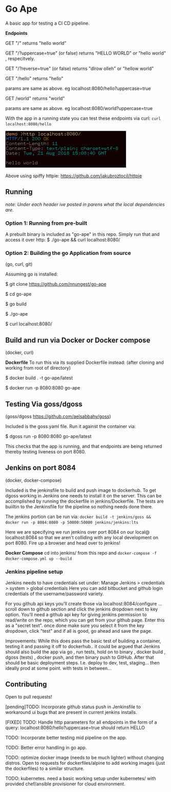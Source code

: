 # Go Ape
A basic app for testing a CI CD pipeline.


**Endpoints**

GET "/" returns "hello world"

GET "/?uppercase=true" (or false) returns "HELLO WORLD" or "hello world" , respecitvely.

GET "/?reverse=true" (or false) returns "dlrow olleh" or "hellow world"

GET "/hello" returns "hello"

   params are same as above. eg localhost:8080/hello?uppercase=true

GET /world" returns "world"

   params are same as above. eg localhost:8080/world?uppercase=true

With the app in a running state you can test these endpoints via curl: ```curl localhost:8080/hello```


![http](https://raw.githubusercontent.com/nnungest/go-ape/master/docs/hello.png "example via httpie")

Above using spiffy httpie: https://github.com/jakubroztocil/httpie
## Running
_note: Under each header ive posted in parens what the local dependencies are._
### Option 1: Running from pre-built

A prebuilt binary is included as "go-ape" in this repo. Simply run that and access it over http: $ ./go-ape && curl localhost:8080/

### Option 2: Building the go Application from source 
(go, curl, git)

Assuming go is installed:

$ git clone https://github.com/nnungest/go-ape

$ cd go-ape

$ go build

$ ./go-ape

$ curl localhost:8080/

## Build and run via Docker or Docker compose
(docker, curl)

**Dockerfile**
To run this via its supplied Dockerfile instead:
(after cloning and working from root of directory)

$ docker build . -t go-ape/latest

$ docker run -p 8080:8080 go-ape

## Testing Via goss/dgoss
(goss/dgoss https://github.com/aelsabbahy/goss)

Included is the goss.yaml file. Run it against the container via:

$ dgoss run -p 8080:8080 go-ape/latest

This checks that the app is running, and that endpoints are being returned thereby testing liveness on port 8080.

## Jenkins on port 8084
(docker, docker-compose)


Included is the jenkinsfile to build and push image to dockerhub. To get dgoss working in Jenkins one needs to install it on the server. This can be accomplished by running the dockerfile in jenkins/Dockerfile. The tests are buiiltin to the Jenkinsfile for the pipeline so nothing needs done there. 

The jenkins portion can be run via: ```docker build -t jenkins/goss && docker run -p 8084:8080 -p 50000:50000 jenkins/jenkins:lts ```  

Here we are specifying we run jenkins over port 8084 on our local@ localhost:8084 so that we aren't colliding with any local development on port 8080. Fire up a browser and head over to jenkins!

**Docker Compose** 
cd into jenkins/ from this repo and ```docker-compose -f docker-compose.yml up --build``` 

### Jenkins pipeline setup
  Jenkins needs to have credentials set under: Manage Jenkins > credentials > system > global credentials 
   Here you can add bitbucket and github login credentials of the username/password variety.

For you github api keys you'll create those via  localhost:8084/configure ... scroll down to github section and click the jenkins dropdown next to key option. You'll need a github api key for giving jenkins permission to read/write on the repo, which you can get from your github page. Enter this as a "secret text". once done make sure you select it from the key dropdown, click "test" and if all is good, go ahead and save the page. 

Improvements: While this does pass the basic test of building a container, testing it and passing it off to dockerhub.. it could be argued that Jenkins should also build the app via go , run tests, hold on to binary , docker build , dgoss (tests) , docker push, and then binary push to GitHub. After that should be basic deployment steps. I.e. deploy to dev, test, staging... then ideally prod at some point. with tests in between...



## Contributing
Open to pull requests!

[pending]TODO: Incorporate github status push in Jenkinsfile to workaround ui bugs that are present in current jenkins installs.

[FIXED] TODO: Handle http parameters for all endpoints in the form of a query: localhost:8080/hello?uppercase=true should return HELLO

TODO: Incorporate better testing mid pipeline on the app.

TODO: Better error handling in go app.

TODO: optimize docker image (needs to be much lighter) without changing distros. Open to requests for dockerfiles/alpine to add working images (just the dockerfiles) to a similar structure.

TODO: kubernetes. need a basic working setup under kubernetes/ with provided chef/ansible provisioner for cloud environment.
